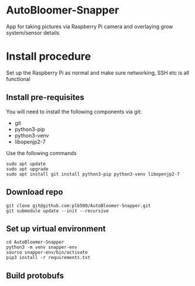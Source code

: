 # AutoBloomer-Snapper
App for taking pictures via Raspberry Pi camera and overlaying grow system/sensor details

# Install procedure
Set up the Raspberry Pi as normal and make sure networking, SSH etc is all functional

## Install pre-requisites

You will need to install the following components via git:
- git
- python3-pip
- python3-venv
- libopenjp2-7


Use the following commands
```
sudo apt update
sudo apt upgrade
sudo apt install git install python3-pip python3-venv libopenjp2-7
```

## Download repo
```
git clone git@github.com:plb500/AutoBloomer-Snapper.git
git submodule update --init --recursive
```

## Set up virtual environment
```
cd AutoBloomer-Snapper
python3 -m venv snapper-env
source snapper-env/bin/activate
pip3 install -r requirements.txt
```

## Build protobufs
